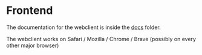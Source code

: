 # Frontend
The documentation for the webclient is inside the [docs](https://github.com/gedand/452c8c82-Virucid/tree/main/frontend/docs) folder.

The webclient works on Safari / Mozilla / Chrome / Brave (possibly on every other major browser)
